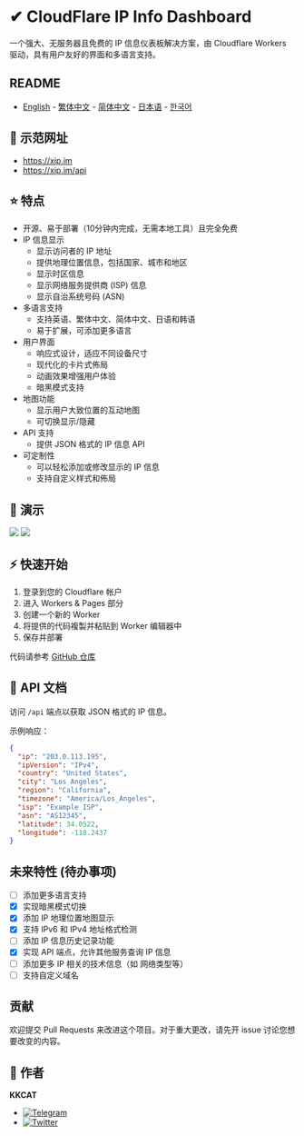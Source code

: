 # ✔ CloudFlare IP Info Dashboard

一个强大、无服务器且免费的 IP 信息仪表板解决方案，由 Cloudflare Workers 驱动，具有用户友好的界面和多语言支持。

## README

- [English](README.md) - [繁体中文](README_zh-TW.md) - [简体中文](README_zh-CN.md) - [日本语](README_ja.md) - [한국어](README_ko.md)

## 📱 示范网址

- https://xip.im
- https://xip.im/api

## ⭐ 特点

- 开源、易于部署（10分钟内完成，无需本地工具）且完全免费
- IP 信息显示
  - 显示访问者的 IP 地址
  - 提供地理位置信息，包括国家、城市和地区
  - 显示时区信息
  - 显示网络服务提供商 (ISP) 信息
  - 显示自治系统号码 (ASN)
- 多语言支持
  - 支持英语、繁体中文、简体中文、日语和韩语
  - 易于扩展，可添加更多语言
- 用户界面
  - 响应式设计，适应不同设备尺寸
  - 现代化的卡片式佈局
  - 动画效果增强用户体验
  - 暗黑模式支持
- 地图功能
  - 显示用户大致位置的互动地图
  - 可切换显示/隐藏
- API 支持
  - 提供 JSON 格式的 IP 信息 API
- 可定制性
  - 可以轻松添加或修改显示的 IP 信息
  - 支持自定义样式和佈局

## 👀 演示

![](https://raw.githubusercontent.com/KKKKKCAT/CF-IPInfo/main/img/CF-IPInfo-1.webp)
![](https://raw.githubusercontent.com/KKKKKCAT/CF-IPInfo/main/img/CF-IPInfo-2.webp)

## ⚡ 快速开始

1. 登录到您的 Cloudflare 帐户
2. 进入 Workers & Pages 部分
3. 创建一个新的 Worker
4. 将提供的代码複製并粘贴到 Worker 编辑器中
5. 保存并部署

代码请参考 [GitHub 仓库](https://github.com/KKKKKCAT/CF-IPInfo/blob/main/CF-IPInfo.js)

## 📄 API 文档

访问 `/api` 端点以获取 JSON 格式的 IP 信息。

示例响应：

```json
{
  "ip": "203.0.113.195",
  "ipVersion": "IPv4",
  "country": "United States",
  "city": "Los Angeles",
  "region": "California",
  "timezone": "America/Los_Angeles",
  "isp": "Example ISP",
  "asn": "AS12345",
  "latitude": 34.0522,
  "longitude": -118.2437
}
```

## 未来特性 (待办事项)

- [ ] 添加更多语言支持
- [x] 实现暗黑模式切换
- [x] 添加 IP 地理位置地图显示
- [x] 支持 IPv6 和 IPv4 地址格式检测
- [ ] 添加 IP 信息历史记录功能
- [x] 实现 API 端点，允许其他服务查询 IP 信息
- [ ] 添加更多 IP 相关的技术信息（如 网络类型等）
- [ ] 支持自定义域名

## 贡献

欢迎提交 Pull Requests 来改进这个项目。对于重大更改，请先开 issue 讨论您想要改变的内容。

## 👤 作者

**KKCAT**

- [![Telegram](https://img.shields.io/badge/-Telegram-2CA5E0?style=flat-square&logo=telegram&logoColor=white)](https://t.me/kkkkkcat)
- [![Twitter](https://img.shields.io/badge/Twitter-Follow-1DA1F2?style=flat&logo=twitter)](https://x.com/kcat88888)
